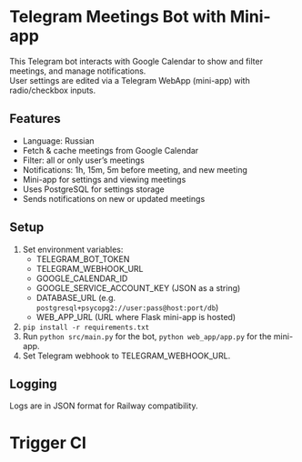 # Telegram Meetings Bot with Mini-app

This Telegram bot interacts with Google Calendar to show and filter meetings, and manage notifications.  
User settings are edited via a Telegram WebApp (mini-app) with radio/checkbox inputs.

## Features
- Language: Russian
- Fetch & cache meetings from Google Calendar
- Filter: all or only user’s meetings
- Notifications: 1h, 15m, 5m before meeting, and new meeting
- Mini-app for settings and viewing meetings
- Uses PostgreSQL for settings storage
- Sends notifications on new or updated meetings

## Setup
1. Set environment variables:
   - TELEGRAM_BOT_TOKEN
   - TELEGRAM_WEBHOOK_URL
   - GOOGLE_CALENDAR_ID
   - GOOGLE_SERVICE_ACCOUNT_KEY (JSON as a string)
   - DATABASE_URL (e.g. `postgresql+psycopg2://user:pass@host:port/db`)
   - WEB_APP_URL (URL where Flask mini-app is hosted)
2. `pip install -r requirements.txt`
3. Run `python src/main.py` for the bot, `python web_app/app.py` for the mini-app.
4. Set Telegram webhook to TELEGRAM_WEBHOOK_URL.

## Logging
Logs are in JSON format for Railway compatibility.
# Trigger CI
